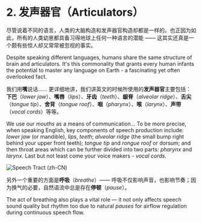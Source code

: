 # 2. 发声器官（Articulators）

尽管说着不同的语言，人类的大脑构造和发声器官构造却都是一样的。也正因为如此，所有的人类幼崽都具备习得地球上任何一种语言的潜能 —— 这其实还真是一个颇有些惊人却又常常被忽视的事实。

Despite speaking different languages, humans share the same structure of brain and articulators. It's this commonality that grants every human infants the potential to master any language on Earth - a fascinating yet often overlooked fact.

我们用**嘴**说话…… 更详细地讲，我们讲英文的时候所使用的**发声器官**主要包括：**下巴**（*lower jaw*）、**嘴唇**（*lips*）、**牙齿**（*teeth*）、**龈脊**（*alveolar ridge*）、**舌尖**（*tongue tip*）、**舍背**（*tongue roof*）、**咽**（*pharynx*）、**喉**（*larynx*）、**声带**（*vocal cords*）等等。

We use our *mouths* as a means of communication... To be more precise, when speaking English, key components of speech production include: *lower jaw* (or mandible), *lips*, *teeth*; *alveolar ridge* (the small bump right behind your upper front teeth); *tongue tip* and *rongue roof* or dorsum; and then throat areas which can be further divided into two parts: *pharynx* and *larynx*. Last but not least come your voice makers - *vocal cords.*

![Speech Tract (zh-CN)](/images/Speech-Tract(zh-CN).svg)

另外一个重要的方面是**呼吸**（*breathe*）—— 呼吸不仅影响声音，也影响节奏；因为换气的必要，自然语流中总是存在**停顿**（*pause*）。

The act of breathing also plays a vital role — it not only affects speech sound quality but rhythm too due to natural *pauses* for airflow regulation during continuous speech flow.

